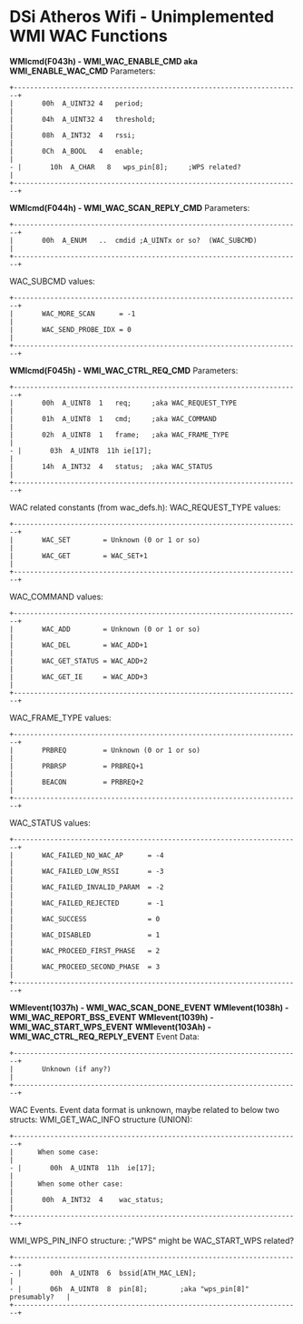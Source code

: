 # DSi Atheros Wifi - Unimplemented WMI WAC Functions


**WMIcmd(F043h) - WMI_WAC_ENABLE_CMD aka WMI_ENABLE_WAC_CMD**
Parameters:

```
+-----------------------------------------------------------------------+
|       00h  A_UINT32 4   period;                                       |
|       04h  A_UINT32 4   threshold;                                    |
|       08h  A_INT32  4   rssi;                                         |
|       0Ch  A_BOOL   4   enable;                                       |
- |       10h  A_CHAR   8   wps_pin[8];     ;WPS related?                 |
+-----------------------------------------------------------------------+
```


**WMIcmd(F044h) - WMI_WAC_SCAN_REPLY_CMD**
Parameters:

```
+-----------------------------------------------------------------------+
|       00h  A_ENUM   ..  cmdid ;A_UINTx or so?  (WAC_SUBCMD)           |
+-----------------------------------------------------------------------+
```

WAC_SUBCMD values:

```
+-----------------------------------------------------------------------+
|       WAC_MORE_SCAN      = -1                                         |
|       WAC_SEND_PROBE_IDX = 0                                          |
+-----------------------------------------------------------------------+
```


**WMIcmd(F045h) - WMI_WAC_CTRL_REQ_CMD**
Parameters:

```
+-----------------------------------------------------------------------+
|       00h  A_UINT8  1   req;     ;aka WAC_REQUEST_TYPE                |
|       01h  A_UINT8  1   cmd;     ;aka WAC_COMMAND                     |
|       02h  A_UINT8  1   frame;   ;aka WAC_FRAME_TYPE                  |
- |       03h  A_UINT8  11h ie[17];                                       |
|       14h  A_INT32  4   status;  ;aka WAC_STATUS                      |
+-----------------------------------------------------------------------+
```

WAC related constants (from wac_defs.h):
WAC_REQUEST_TYPE values:

```
+-----------------------------------------------------------------------+
|       WAC_SET        = Unknown (0 or 1 or so)                         |
|       WAC_GET        = WAC_SET+1                                      |
+-----------------------------------------------------------------------+
```

WAC_COMMAND values:

```
+-----------------------------------------------------------------------+
|       WAC_ADD        = Unknown (0 or 1 or so)                         |
|       WAC_DEL        = WAC_ADD+1                                      |
|       WAC_GET_STATUS = WAC_ADD+2                                      |
|       WAC_GET_IE     = WAC_ADD+3                                      |
+-----------------------------------------------------------------------+
```

WAC_FRAME_TYPE values:

```
+-----------------------------------------------------------------------+
|       PRBREQ         = Unknown (0 or 1 or so)                         |
|       PRBRSP         = PRBREQ+1                                       |
|       BEACON         = PRBREQ+2                                       |
+-----------------------------------------------------------------------+
```

WAC_STATUS values:

```
+-----------------------------------------------------------------------+
|       WAC_FAILED_NO_WAC_AP      = -4                                  |
|       WAC_FAILED_LOW_RSSI       = -3                                  |
|       WAC_FAILED_INVALID_PARAM  = -2                                  |
|       WAC_FAILED_REJECTED       = -1                                  |
|       WAC_SUCCESS               = 0                                   |
|       WAC_DISABLED              = 1                                   |
|       WAC_PROCEED_FIRST_PHASE   = 2                                   |
|       WAC_PROCEED_SECOND_PHASE  = 3                                   |
+-----------------------------------------------------------------------+
```


**WMIevent(1037h) - WMI_WAC_SCAN_DONE_EVENT**
**WMIevent(1038h) - WMI_WAC_REPORT_BSS_EVENT**
**WMIevent(1039h) - WMI_WAC_START_WPS_EVENT**
**WMIevent(103Ah) - WMI_WAC_CTRL_REQ_REPLY_EVENT**
Event Data:

```
+-----------------------------------------------------------------------+
|       Unknown (if any?)                                               |
+-----------------------------------------------------------------------+
```

WAC Events. Event data format is unknown, maybe related to below two
structs:
WMI_GET_WAC_INFO structure (UNION):

```
+-----------------------------------------------------------------------+
|      When some case:                                                  |
- |       00h  A_UINT8  11h  ie[17];                                      |
|      When some other case:                                            |
|       00h  A_INT32  4    wac_status;                                  |
+-----------------------------------------------------------------------+
```

WMI_WPS_PIN_INFO structure: ;\"WPS\" might be WAC_START_WPS related?

```
+-----------------------------------------------------------------------+
- |       00h  A_UINT8  6  bssid[ATH_MAC_LEN];                            |
- |       06h  A_UINT8  8  pin[8];        ;aka "wps_pin[8]" presumably?   |
+-----------------------------------------------------------------------+
```




